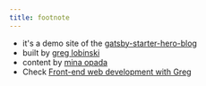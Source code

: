 ```yaml
---
title: footnote
---
```


- it's a demo site of the [gatsby-starter-hero-blog](https://github.com/greglobinski/gatsby-starter-hero-blog)
- built by [greg lobinski](https://www.greglobinski.com)
- content by [mina opada](https://www.minaopada.com)
- Check [Front-end web development with Greg](https://dev.greglobinski.com)
  <!-- - delivered by [Netlify](https://www.netlify.com/) -->
    <!-- * photos by [unsplash.com](https://unsplash.com) -->
    <!-- - graphic by [pixabay.com](https://pixabay.com) -->
